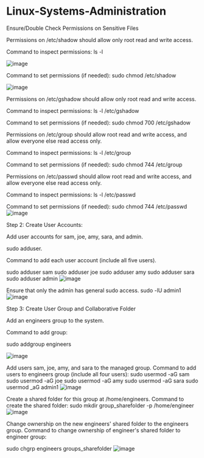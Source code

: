 # Linux-Systems-Administration

Ensure/Double Check Permissions on Sensitive Files

Permissions on /etc/shadow should allow only root read and write access.

Command to inspect permissions:
ls -l

![image](https://github.com/user-attachments/assets/67f74d11-c6fa-489c-a001-dfce8af0829b)

Command to set permissions (if needed): sudo chmod /etc/shadow

![image](https://github.com/user-attachments/assets/8d48da50-dda1-41fa-ac4e-56eb8369ec3b)

Permissions on /etc/gshadow should allow only root read and write access.

Command to inspect permissions: ls -l /etc/gshadow

Command to set permissions (if needed): sudo chmod 700 /etc/gshadow

Permissions on /etc/group should allow root read and write access, and allow everyone else read access only.

Command to inspect permissions: ls -l /etc/group

Command to set permissions (if needed): sudo chmod 744 /etc/group

Permissions on /etc/passwd should allow root read and write access, and allow everyone else read access only.

Command to inspect permissions: ls -l /etc/passwd

Command to set permissions (if needed): sudo chmod 744 /etc/passwd
![image](https://github.com/user-attachments/assets/31fce8e2-5619-4d3f-a81b-63aa8bca118a)


Step 2: Create User Accounts:

Add user accounts for sam, joe, amy, sara, and admin.

sudo adduser.

Command to add each user account (include all five users).

sudo adduser sam sudo adduser joe sudo adduser amy sudo adduser sara sudo adduser admin
![image](https://github.com/user-attachments/assets/8a4e1d6c-d5a9-4262-83ba-6a84c0fa968e)

Ensure that only the admin has general sudo access. sudo -lU admin1
![image](https://github.com/user-attachments/assets/f58386a1-677f-405a-9112-3feedafc2d47)


Step 3: Create User Group and Collaborative Folder

Add an engineers group to the system.

Command to add group:

sudo addgroup engineers

![image](https://github.com/user-attachments/assets/ad309627-3ffd-4f62-9494-5fdf29c79545)


Add users sam, joe, amy, and sara to the managed group. Command to add users to engineers group (include all four users): sudo usermod -aG sam sudo usermod -aG joe sudo usermod -aG amy sudo usermod -aG sara sudo usermod _aG admin1
![image](https://github.com/user-attachments/assets/0711ebb2-a5dd-433f-a5d6-63b08198fb25)

Create a shared folder for this group at /home/engineers. Command to create the shared folder: sudo mkdir group_sharefolder -p /home/engineer
![image](https://github.com/user-attachments/assets/25c80076-3dbe-4ab8-87a8-2a5a58ed9712)


Change ownership on the new engineers' shared folder to the engineers group. Command to change ownership of engineer's shared folder to engineer group:

sudo chgrp engineers groups_sharefolder
![image](https://github.com/user-attachments/assets/5a1636f2-8629-44e8-b5c2-4539170a3e3c)











